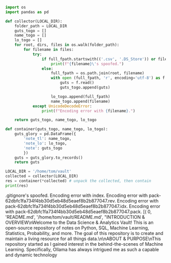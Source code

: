 ```python
import os
import pandas as pd

def collector(LOCAL_DIR):
	folder_path = LOCAL_DIR
	guts_togo = []
	name_togo = []
	lo_togo = []
	for root, dirs, files in os.walk(folder_path):
		for filename in files:
			try:
				if full_fpath.startswith(('.csv', '.DS_Store')) or filename.startswith(('.git', '.DS_Store')):
					print(f"{filename}\'s spoofed.")
				else:
					full_fpath = os.path.join(root, filename)
					with open (full_fpath, 'r', encoding='utf-8') as f:
						guts = f.read()
						guts_togo.append(guts)

					lo_togo.append(full_fpath)
					name_togo.append(filename)
			except UnicodeDecodeError:
				print(f"Encoding error with {filename}.")

	return guts_togo, name_togo, lo_togo

def container(guts_togo, name_togo, lo_togo):
	guts_glory = pd.DataFrame({
		'note_tl': name_togo,
		'note_lo': lo_togo,
		'note': guts_togo
		})
	guts = guts_glory.to_records()
	return guts

LOCAL_DIR = '/home/tom/vault'
collected = collector(LOCAL_DIR)
res = container(*collected) # unpack the collected, then contain
print(res)
```

.gitignore's spoofed.
Encoding error with index.
Encoding error with pack-62dbfc1fa734f4bb30d5eb48d5eaef8b2b877047.rev.
Encoding error with pack-62dbfc1fa734f4bb30d5eb48d5eaef8b2b877047.idx.
Encoding error with pack-62dbfc1fa734f4bb30d5eb48d5eaef8b2b877047.pack.
[(  0, 'README.md', '/home/tom/vault/README.md', "INTRODUCTION & OVERVIEW\nWelcome to the Data Science & Analytics Vault! This is an open-source repository of notes on Python, SQL, Machine Learning, Statistics, Probability, and more. The goal of this repository is to create and maintain a living resource for all things data.\n\nABOUT & PURPOSE\nThis repository started as I gained interest in the behind-the-scenes of Machine Learning. Specifically, Ollama has always intrigued me as such a capable and dynamic technology 
